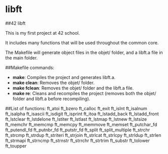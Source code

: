 # libft
##42 libft

This is my first project at 42 school.

It includes many functions that will be used throughout the common core.

The Makefile will generate object files in the objet/ folder, and a libft.a file in the main folder.

##Makefile commands:
- **make**: Compiles the project and generates libft.a.
- **make clean**: Removes the objet/ folder.
- **make fclean**: Removes the objet/ folder and the libft.a file.
- **make re**: Cleans and recompiles the project (removes both the objet/ folder and libft.a before recompiling).

##List of functions:
ft_atoi
ft_bzero
ft_calloc
ft_exit
ft_isInt
ft_isalnum
ft_isalpha
ft_isascii
ft_isdigit
ft_isprint
ft_itoa
ft_lstadd_back
ft_lstadd_front
ft_lstclear
ft_lstdelone
ft_lstiter
ft_lstlast
ft_lstmap
ft_lstnew
ft_lstsize
ft_memchr
ft_memcmp
ft_memcpy
ft_memmove
ft_memset
ft_putchar_fd
ft_putendl_fd
ft_putnbr_fd
ft_putstr_fd
ft_split
ft_split_multiple
ft_strchr
ft_strcmp
ft_strdup
ft_striteri
ft_strjoin
ft_strlcat
ft_strlcpy
ft_strldup
ft_strlen
ft_strmapi
ft_strncmp
ft_strnstr
ft_strrchr
ft_strtrim
ft_substr
ft_tolower
ft_toupper
